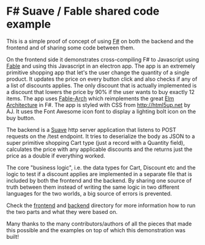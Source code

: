 # F# Suave / Fable shared code example

This is a simple proof of concept of using [F#](http://fsharp.org/) on both the backend and the frontend and of sharing some code between them. 

On the frontend side it demonstrates cross-compiling F# to Javascript using [Fable](http://fable.io) and using this Javascript in an electron app. The app is an extremely primitive shopping app that let's the user change the quantity of a single product. It updates the price on every button click and also checks if any of a list of discounts applies. The only discount that is actually implemented is a discount that lowers the price by 90% if the user wants to buy exactly 12 items. The app uses [Fable-Arch](https://github.com/fable-compiler/fable-arch) which reimplements the great [Elm Architecture](https://guide.elm-lang.org/architecture/) in F#. The app is styled with CSS from http://html5up.net by AJ. It uses the Font Awesome icon font to display a lighting bolt icon on the buy button. 

The backend is a [Suave](http://suave.io) http server application that listens to POST requests on the /test endpoint. It tries to deserialize the body as JSON to a super primitive shopping Cart type (just a record with a Quantity field), calculates the price with any applicable discounts and the returns just the price as a double if everything worked.

The core "business logic", i.e. the data types for Cart, Discount etc and the logic to test if a discount applies are implemented in a separate file that is included by both the frontend and the backend. By sharing one source of truth between them instead of writing the same logic in two different languages for the two worlds, a big source of errors is prevented.

Check the [frontend](frontend/README.md) and [backend](backend/README.md) directory for more information how to run the two parts and what they were based on.

Many thanks to the many contributors/authors of all the pieces that made this possible and the examples on top of which this demonstration was built!